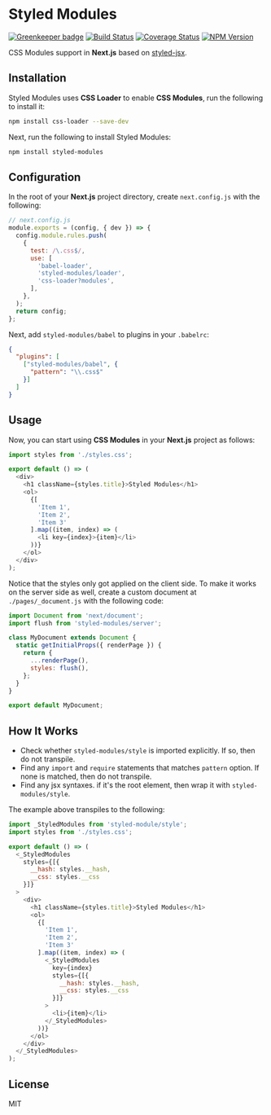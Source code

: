 # Styled Modules

[![Greenkeeper badge](https://badges.greenkeeper.io/traveloka/styled-modules.svg)](https://greenkeeper.io/)
[![Build Status](https://travis-ci.org/traveloka/styled-modules.svg?branch=master)](https://travis-ci.org/traveloka/styled-modules)
[![Coverage Status](https://coveralls.io/repos/github/traveloka/styled-modules/badge.svg?branch=master)](https://coveralls.io/github/traveloka/styled-modules?branch=master)
[![NPM Version](https://img.shields.io/npm/v/styled-modules.svg?style=flat-square)](https://www.npmjs.com/package/styled-modules)

CSS Modules support in **Next.js** based on [styled-jsx](https://github.com/zeit/styled-jsx).

## Installation

Styled Modules uses **CSS Loader** to enable **CSS Modules**, run the following to install it:

```bash
npm install css-loader --save-dev
```

Next, run the following to install Styled Modules:

```bash
npm install styled-modules
```

## Configuration

In the root of your **Next.js** project directory, create `next.config.js` with the following:

```js
// next.config.js
module.exports = (config, { dev }) => {
  config.module.rules.push(
    {
      test: /\.css$/,
      use: [
        'babel-loader',
        'styled-modules/loader',
        'css-loader?modules',
      ],
    },
  );
  return config;
};
```

Next, add `styled-modules/babel` to plugins in your `.babelrc`:

```json
{
  "plugins": [
    ["styled-modules/babel", {
      "pattern": "\\.css$"
    }]
  ]
}
```

## Usage

Now, you can start using **CSS Modules** in your **Next.js** project as follows:

```js
import styles from './styles.css';

export default () => (
  <div>
    <h1 className={styles.title}>Styled Modules</h1>
    <ol>
      {[
        'Item 1',
        'Item 2',
        'Item 3'
      ].map((item, index) => (
        <li key={index}>{item}</li>
      ))}
    </ol>
  </div>
);
```

Notice that the styles only got applied on the client side. To make it works on the server side as well, create a custom document at `./pages/_document.js` with the following code:

```js
import Document from 'next/document';
import flush from 'styled-modules/server';

class MyDocument extends Document {
  static getInitialProps({ renderPage }) {
    return {
      ...renderPage(),
      styles: flush(),
    };
  }
}

export default MyDocument;
```

## How It Works

- Check whether `styled-modules/style` is imported explicitly. If so, then do not transpile.
- Find any `import` and `require` statements that matches `pattern` option. If none is matched, then do not transpile.
- Find any jsx syntaxes. if it's the root element, then wrap it with `styled-modules/style`.

The example above transpiles to the following:

```js
import _StyledModules from 'styled-module/style';
import styles from './styles.css';

export default () => (
  <_StyledModules
    styles={[{
      __hash: styles.__hash,
      __css: styles.__css
    }]}
  >
    <div>
      <h1 className={styles.title}>Styled Modules</h1>
      <ol>
        {[
          'Item 1',
          'Item 2',
          'Item 3'
        ].map((item, index) => (
          <_StyledModules
            key={index}
            styles={[{
              __hash: styles.__hash,
              __css: styles.__css
            }]}
          >
            <li>{item}</li>
          </_StyledModules>
        ))}
      </ol>
    </div>
  </_StyledModules>
);
```

## License

MIT
